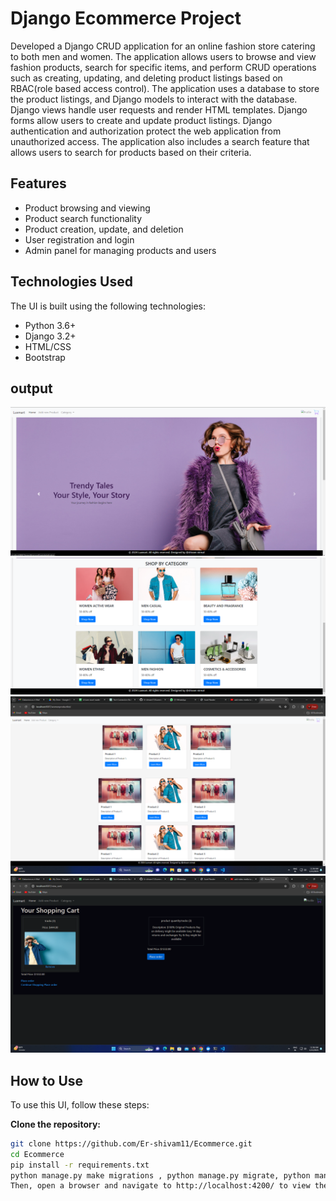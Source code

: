 # Django Ecommerce Project

Developed a Django CRUD application for an online fashion store catering to both men and women. The application allows users to browse and view fashion products, search for specific items, and perform CRUD operations such as creating, updating, and deleting product listings based on RBAC(role based access control). The application uses a database to store the product listings, and Django models to interact with the database. Django views handle user requests and render HTML templates. Django forms allow users to create and update product listings. Django authentication and authorization protect the web application from unauthorized access. The application also includes a search feature that allows users to search for products based on their criteria.

## Features
- Product browsing and viewing
- Product search functionality
- Product creation, update, and deletion
- User registration and login
- Admin panel for managing products and users

## Technologies Used
The UI is built using the following technologies:
- Python 3.6+
- Django 3.2+
- HTML/CSS
- Bootstrap

## output

![Product Screenshot](media/p1.png)
![Product Screenshot](media/p2.png)
![Product Screenshot](media/c.png)
![Product Screenshot](media/d.png)

## How to Use
 To use this UI, follow these steps:

 **Clone the repository:**
   ```bash
   git clone https://github.com/Er-shivam11/Ecommerce.git
   cd Ecommerce
pip install -r requirements.txt
python manage.py make migrations , python manage.py migrate, python manage.py runserver.
Then, open a browser and navigate to http://localhost:4200/ to view the UI.
 




